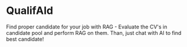 # QualifAId
Find proper candidate for your job with RAG - Evaluate the CV's in candidate pool and perform RAG on them. Than, just chat with AI to find best candidate!

